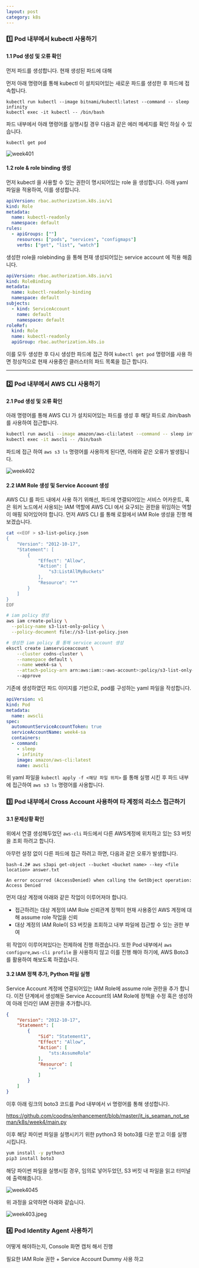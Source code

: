 ```yaml
---
layout: post
category: k8s
---
```

### 1️⃣ Pod 내부에서 kubectl 사용하기


#### 1.1 Pod 생성 및 오류 확인
먼저 파드를 생성합니다. 현재 생성된 파드에 대해 

먼저 아래 명령어를 통해 kubectl 이 설치되어있는 새로운 파드를 생성한 후 파드에 접속합니다. 

```shell
kubectl run kubectl --image bitnami/kubectl:latest --command -- sleep infinity
kubectl exec -it kubectl -- /bin/bash
```

파드 내부에서 아래 명령어를 실행시킬 경우 다음과 같은 에러 메세지를 확인 하실 수 있습니다.

```shell
kubectl get pod
```
![week401](../images/week401.png)
<!--
해당 에러메세지의 경우 해당 파드가 생성되어있는 Default 네임스페이스의 Default Service Account 를 사용하며, 해당 Service Account에 Kubectl 명령을 통해 클러스터 내부 파드를 조회할 권한이 없다는 오류 입니다.

그렇기에 해당 파드에서 사용중인 Default Service Account에 이를 사용할 수 있는 권한 
-->
 
#### 1.2 role & role binding 생성

먼저 kubectl 을 사용할 수 있는 권한이 명시되어있는 role 을 생성합니다. 아래 yaml 파일을 적용하여, 이를 생성합니다.

```yaml
apiVersion: rbac.authorization.k8s.io/v1
kind: Role
metadata:
  name: kubectl-readonly
  namespace: default
rules:
  - apiGroups: [""]
    resources: ["pods", "services", "configmaps"]
    verbs: ["get", "list", "watch"]
```

생성한 role을 rolebinding 을 통해 현재 생성되어있는 service account 에 적용 해줍니다.

```yaml
apiVersion: rbac.authorization.k8s.io/v1
kind: RoleBinding
metadata:
  name: kubectl-readonly-binding
  namespace: default
subjects:
  - kind: ServiceAccount
    name: default
    namespace: default
roleRef:
  kind: Role
  name: kubectl-readonly
  apiGroup: rbac.authorization.k8s.io
```

이를 모두 생성한 후 다시 생성한 파드에 접근 하여 `kubectl get pod` 명령어를 사용 하면 정상적으로 현재 사용중인 클러스터의 파드 목록을 접근 합니다.

<hr/>


### 2️⃣ Pod 내부에서 AWS CLI 사용하기

#### 2.1 Pod 생성 및 오류 확인

아래 명령어를 통해 AWS CLI 가 설치되어있는 파드를 생성 후 해당 파드로 /bin/bash를 사용하여 접근합니다.

```bash
kubectl run awscli --image amazon/aws-cli:latest --command -- sleep infinity
kubectl exec -it awscli -- /bin/bash
```
파드에 접근 하여 `aws s3 ls` 명령어를 사용하게 된다면, 아래와 같은 오류가 발생됩니다.

![week402](../images/week402.png)

#### 2.2 IAM Role 생성 및 Service Account 생성

AWS CLI 를 파드 내에서 사용 하기 위해선, 파드에 연결되어있는 서비스 어카운트, 혹은 워커 노드에서 사용되는 IAM 역할에 AWS CLI 에서 요구되는 권한을 위임하는 역할이 매핑 되어있어야 합니다.
먼저 AWS CLI 를 통해 로컬에서 IAM Role 생성을 진행 해보겠습니다.

```bash
cat <<EOF > s3-list-policy.json
{
    "Version": "2012-10-17",
    "Statement": [
        {
            "Effect": "Allow",
            "Action": [
                "s3:ListAllMyBuckets"
            ],
            "Resource": "*"
        }
    ]
}
EOF

# iam policy 생성
aws iam create-policy \
  --policy-name s3-list-only-policy \
  --policy-document file://s3-list-policy.json

# 생성한 iam policy 를 통해 service account 생성
eksctl create iamserviceaccount \
    --cluster codns-cluster \
    --namespace default \
    --name week4-sa \
    --attach-policy-arn arn:aws:iam::<aws-account>:policy/s3-list-only-policy \    
    --approve 
```

기존에 생성하였던 파드 이미지를 기반으로, pod를 구성하는 yaml 파일을 작성합니다.

```yaml
apiVersion: v1
kind: Pod
metadata:
  name: awscli
spec:
  automountServiceAccountToken: true
  serviceAccountName: week4-sa
  containers:
  - command:
    - sleep
    - infinity
    image: amazon/aws-cli:latest
    name: awscli
```

위 yaml 파일을 `kubectl apply -f <해당 파일 위치>` 를 통해 실행 시킨 후 파드 내부에 접근하여 `aws s3 ls` 명령어를 사용합니다.

### 3️⃣ Pod 내부에서 Cross Account 사용하여 타 계정의 리소스 접근하기

#### 3.1 문제상황 확인
위에서 연결 생성해두었던 `aws-cli` 파드에서 다른 AWS계정에 위치하고 있는 S3 버킷을 조회 하려고 합니다.

아무런 설정 없이 다른 파드에 접근 하려고 하면, 다음과 같은 오류가 발생합니다. 

```
bash-4.2# aws s3api get-object --bucket <bucket name> --key <file location> answer.txt 

An error occurred (AccessDenied) when calling the GetObject operation: Access Denied
```


먼저 대상 계정에 아래와 같은 작업이 이루어져야 합니다. 
- 접근하려는 대상 계정의 IAM Role 신뢰관계 정책이 현재 사용중인 AWS 계정에 대해 assume role 작업을 신뢰
- 대상 계정의 IAM Role이 S3 버킷을 조회하고 내부 파일에 접근할 수 있는 권한 부여

위 작업이 이루어져있다는 전제하에 진행 하겠습니다.
또한 Pod 내부에서 `aws configure`,`aws-cli profile` 을 사용하지 않고 이를 진행 해야 하기에, AWS Boto3를 활용하여 해보도록 하겠습니다.


#### 3.2 IAM 정책 추가, Python 파일 실행

Service Account 계정에 연결되어있는 IAM Role에 assume role 권한을 추가 합니다.
이전 단계에서 생성해둔 Service Account의 IAM Role에 정책을 수정 혹은 생성하여 아래 인라인 IAM 권한을 추가합니다. 

```JSON
{
    "Version": "2012-10-17",
    "Statement": [
        {
            "Sid": "Statement1",
            "Effect": "Allow",
            "Action": [
                "sts:AssumeRole"
            ],
            "Resource": [
                "*"
            ]
        }
    ]
}
```


이후 아래 링크의 boto3 코드를 Pod 내부에서 vi 명령어를 통해 생성합니다.

https://github.com/coodns/enhancement/blob/master/it_is_seaman_not_seman/k8s/week4/main.py

이후 해당 파이썬 파일을 실행시키기 위한 python3 와 boto3를 다운 받고 이를 실행 시킵니다.
```bash
yum install -y python3
pip3 install boto3
```
해당 파이썬 파일을 실행시킬 경우, 임의로 넣어두었던, S3 버킷 내 파일을 읽고 터미널에 출력해줍니다.

![week4045](../images/week4045.png)

위 과정을 요약하면 아래와 같습니다.

![week403.jpeg](../images/week403.jpeg)


### 4️⃣ Pod Identity Agent 사용하기

어떻게 해야하는지, Console 화면 캡처 해서 진행 

필요한 IAM Role 권한 + Service Account Dummy 사용 하고

